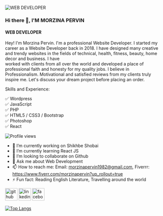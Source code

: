 

![WEB DEVELOPER](https://media-exp1.licdn.com/dms/image/D4E35AQHoTE1jsOGJ3A/profile-framedphoto-shrink_400_400/0/1637916795072?e=1638003600&v=beta&t=yrIBuhuC7exsTV7q-NH-Hq2VMf9Y8GoR6GjkNcwFKSI)

### Hi there 👋, I'M MORZINA PERVIN
#### WEB DEVELOPER
Hey! I'm Morzina Pervin. I'm a professional Website Developer. I started my career as a Website Developer back in 2018. I have designed many creative and trendy websites in the fields of technical, health, fitness, beauty, home decor and business. I have<br>  worked with 
clients from all over the world and developed a place of professional faith and honesty for my quality jobs. I believe in Professionalism. Motivational and satisfied reviews from my clients truly inspire me. Let's discuss your dream project before placing an order.

Skills and Experience:

✅ Wordpress <br>
✅ JavaScript <br>
✅ PHP <br>
✅ HTML5 / CSS3 / Bootstrap <br>
✅ Photoshop <br>
✅ React <br>


![Profile views](https://gpvc.arturio.dev/morzinapervin)  

- 🔭 I’m currently working on Shikhbe Shobai 
- 🌱 I’m currently learning React JS 
- 👯 I’m looking to collaborate on Github 
- 💬 Ask me about Web Development 
- 📫 How to reach me: Email: morzinapervin1982@gmail.com, Fiverrr: https://www.fiverr.com/morzinapervin?up_rollout=true 
- ⚡ Fun fact: Reading English Literature, Travelling around the world 

[<img src='https://cdn.jsdelivr.net/npm/simple-icons@3.0.1/icons/github.svg' alt='github' height='40'>](https://github.com/morzinapervin)  [<img src='https://cdn.jsdelivr.net/npm/simple-icons@3.0.1/icons/linkedin.svg' alt='linkedin' height='40'>](https://www.linkedin.com/in/https://www.linkedin.com/in/morzina-pervin-797ba1220//)  [<img src='https://cdn.jsdelivr.net/npm/simple-icons@3.0.1/icons/facebook.svg' alt='facebook' height='40'>](https://www.facebook.com/https://www.facebook.com/champa.hossain.54/)  



[![Top Langs](https://github-readme-stats.vercel.app/api/top-langs/?username=morzinapervin)](https://github.com/anuraghazra/github-readme-stats)




